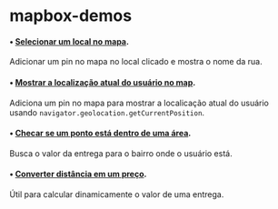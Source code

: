 # mapbox-demos

#### • [Selecionar um local no mapa](https://iagobruno.github.io/mapbox-demos/select-location-on-map.html).

Adicionar um pin no mapa no local clicado e mostra o nome da rua.

#### • [Mostrar a localização atual do usuário no map](https://iagobruno.github.io/mapbox-demos/show-current-location-on-map.html).

Adiciona um pin no mapa para mostrar a localicação atual do usuário usando `navigator.geolocation.getCurrentPosition`.

#### • [Checar se um ponto está dentro de uma área](https://iagobruno.github.io/mapbox-demos/check-if-point-is-inside-a-polygon.html).

Busca o valor da entrega para o bairro onde o usuário está.

#### • [Converter distância em um preço](https://iagobruno.github.io/mapbox-demos/convert-distance-into-price.html).

Útil para calcular dinamicamente o valor de uma entrega.
